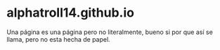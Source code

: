 # alphatroll14.github.io
Una página es una página pero no literalmente, bueno si por que así se llama, pero no esta hecha de papel.
